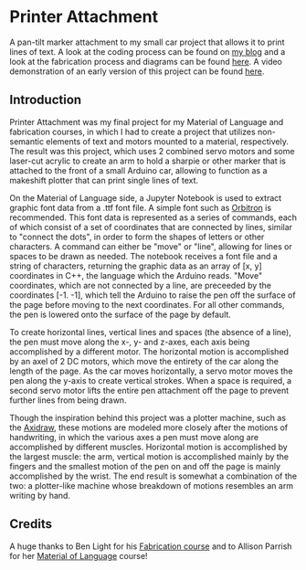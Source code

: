 # Printer Attachment

A pan-tilt marker attachment to my small car project that allows it to print lines of text. A look at the coding process can be found on [my blog](https://wp.nyu.edu/yonatanrozin/printer-robot/) and a look at the fabrication process and diagrams can be found [here](http://wp.nyu.edu/yonatanrozin/toy-car-printer-attachment/). A video demonstration of an early version of this project can be found [here](https://youtu.be/IXH6IJjd2Dk).

## Introduction

Printer Attachment was my final project for my Material of Language and fabrication courses, in which I had to create a project that utilizes non-semantic elements of text and motors mounted to a material, respectively. The result was this project, which uses 2 combined servo motors and some laser-cut acrylic to create an arm to hold a sharpie or other marker that is attached to the front of a small Arduino car, allowing to function as a makeshift plotter that can print single lines of text. 

On the Material of Language side, a Jupyter Notebook is used to extract graphic font data from a .ttf font file. A simple font such as [Orbitron](https://fonts.google.com/specimen/Orbitron) is recommended. This font data is represented as a series of commands, each of which consist of a set of coordinates that are connected by lines, similar to "connect the dots", in order to form the shapes of letters or other characters. A command can either be "move" or "line", allowing for lines or spaces to be drawn as needed. The notebook receives a font file and a string of characters, returning the graphic data as an array of [x, y] coordinates in C++, the language which the Arduino reads. "Move" coordinates, which are not connected by a line, are preceeded by the coordinates [-1. -1], which tell the Arduino to raise the pen off the surface of the page before moving to the next coordinates. For all other commands, the pen is lowered onto the surface of the page by default. 

To create horizontal lines, vertical lines and spaces (the absence of a line), the pen must move along the x-, y- and z-axes, each axis being accomplished by a different motor. The horizontal motion is accomplished by an axel of 2 DC motors, which move the entirety of the car along the length of the page. As the car moves horizontally, a servo motor moves the pen along the y-axis to create vertical strokes. When a space is required, a second servo motor lifts the entire pen attachment off the page to prevent further lines from being drawn. 

Though the inspiration behind this project was a plotter machine, such as the [Axidraw](https://shop.evilmadscientist.com/productsmenu/846), these motions are modeled more closely after the motions of handwriting, in which the various axes a pen must move along are accomplished by different muscles. Horizontal motion is accomplished by the largest muscle: the arm, vertical motion is accomplished mainly by the fingers and the smallest motion of the pen on and off the page is mainly accomplished by the wrist. The end result is somewhat a combination of the two: a plotter-like machine whose breakdown of motions resembles an arm writing by hand.

## Credits

A huge thanks to Ben Light for his [Fabrication course](https://itp.nyu.edu/fab/) and to Allison Parrish for her [Material of Language](https://mol.decontextualize.com/schedule/) course!

